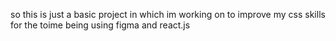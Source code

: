 so this is just a basic project in which im working on to improve my css skills for the toime being using figma and react.js 